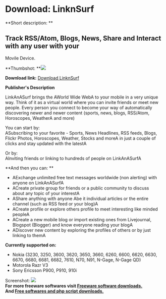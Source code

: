 # Download: LinknSurf

**Short description: **

## Track RSS/Atom, Blogs, News, Share and Interact with any user with your
Movile Device.

  
**Thumbshot: **![](http://www.freewarefiles.com/screenshot/linknsurf_md.gif)   
  
**Download link:** [Download LinknSurf](http://freesoftwares.boysofts.com/LinknSurf_program_18640.html)  
  

**Publisher's Description**  
  

LinkAnASurf brings the AWorld Wide WebA to your mobile in a very unique way.
Think of it as a virtual world where you can invite friends or meet new
people. Every person you connect to become your way of automatically
discovering newer and newer content (sports, news, blogs, RSS/Atom,
Horoscopes, WeatherA and more)

You can start by:  
ASubscribing to your favorite - Sports, News Headlines, RSS feeds, Blogs,
Flickr Photos, Horoscopes, Weather, Stocks and moreA in just a couple of
clicks and stay updated with the latestA

Or by:  
AInviting friends or linking to hundreds of people on LinkAnASurfA

**And then you can: **

  * AExchange unlimited free text messages worldwide (non alerting) with anyone on LinkAnASurfA 
  * ACreate private group for friends or a public community to discuss about any topic of your interestA 
  * AShare anything with anyone Abe it individual articles or the entire channel (such as RSS feed or your blog)A 
  * ACreate profile or explore others profile to meet interesting like minded peopleA 
  * ACreate a new mobile blog or import existing ones from Livejournal, Blogspot (Blogger) and know everyone reading your blogA 
  * ADiscover new content by exploring the profiles of others or by just linking to themA 

**Currently supported on:**

  * Nokia (3230, 3250, 3600, 3620, 3650, 3660, 6260, 6600, 6620, 6630, 6670, 6680, 6681, 6682, 7610, N70, N91, N-Gage, N-Gage QD) 
  * Motorola Razr V3 
  * Sony Ericsson P900, P910, 910i 

  
  
Screenshot: ![](http://www.freewarefiles.com/screenshot/linknsurf.gif)  
**For more freeware softwares visit [Freeware software downloads.](http://freesoftwares.boysofts.com/)**   
**And [Free softwares and php script downloads.](http://www.boysofts.com/)**

